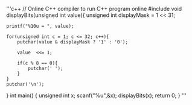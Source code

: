 '''c++
// Online C++ compiler to run C++ program online
#include <iostream>
void displayBits(unsigned int value){
    unsigned int displayMask = 1 << 31;
    
    printf("%10u = ", value);
    
    for(unsigned int c = 1; c <= 32; c++){
        putchar(value & displayMask ? '1' : '0');
        
        value  <<= 1;
        
        if(c % 8 == 0){
            putchar(' ');
        }
    }
    putchar('\n');
}
int main() {
    unsigned int x;
    scanf("%u",&x);
    displayBits(x);
    return 0;
}
'''
